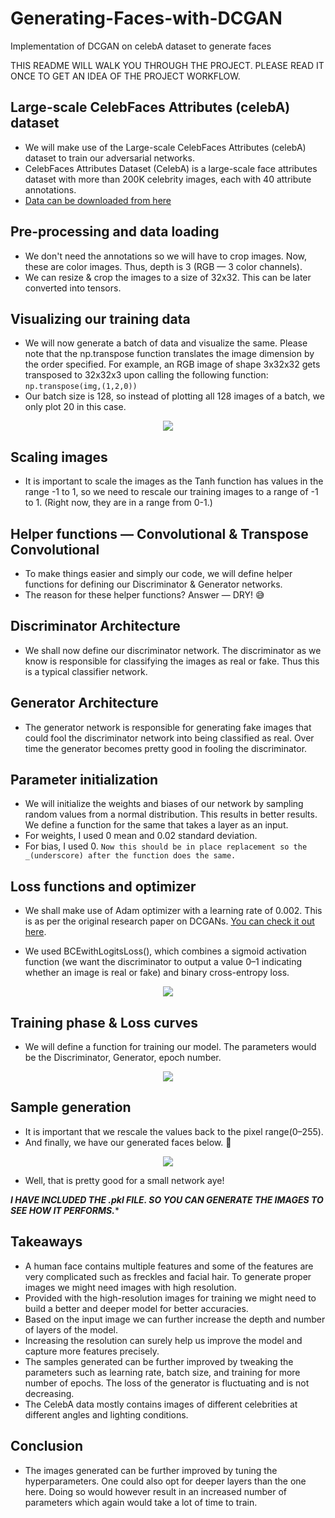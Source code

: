 # Generating-Faces-with-DCGAN
Implementation of DCGAN on celebA dataset to generate faces

THIS README WILL WALK YOU THROUGH THE PROJECT. PLEASE READ IT ONCE TO GET AN IDEA OF THE PROJECT WORKFLOW.

## Large-scale CelebFaces Attributes (celebA) dataset
* We will make use of the Large-scale CelebFaces Attributes (celebA) dataset to train our adversarial networks.
* CelebFaces Attributes Dataset (CelebA) is a large-scale face attributes dataset with more than 200K celebrity images, each with 40 attribute annotations.
* [Data can be downloaded from here](http://mmlab.ie.cuhk.edu.hk/projects/CelebA.html)

## Pre-processing and data loading
* We don't need the annotations so we will have to crop images. Now, these are color images. Thus, depth is 3 (RGB — 3 color channels).
* We can resize & crop the images to a size of 32x32. This can be later converted into tensors.

## Visualizing our training data
* We will now generate a batch of data and visualize the same. Please note that the np.transpose function translates the image dimension by the order specified. For example, an RGB image of shape 3x32x32 gets transposed to 32x32x3 upon calling the following function:
```np.transpose(img,(1,2,0))```
* Our batch size is 128, so instead of plotting all 128 images of a batch, we only plot 20 in this case.

<p align='center'>
  <img src="https://github.com/NvsYashwanth/Generating-Faces-with-DCGAN/blob/master/assets/train%20img.png">
</p>

## Scaling images
* It is important to scale the images as the Tanh function has values in the range -1 to 1, so we need to rescale our training images to a range of -1 to 1. (Right now, they are in a range from 0-1.)

## Helper functions — Convolutional & Transpose Convolutional
* To make things easier and simply our code, we will define helper functions for defining our Discriminator & Generator networks.
* The reason for these helper functions? Answer — DRY! 😅

## Discriminator Architecture
* We shall now define our discriminator network. The discriminator as we know is responsible for classifying the images as real or fake. Thus this is a typical classifier network.

## Generator Architecture
* The generator network is responsible for generating fake images that could fool the discriminator network into being classified as real. Over time the generator becomes pretty good in fooling the discriminator.

## Parameter initialization
* We will initialize the weights and biases of our network by sampling random values from a normal distribution. This results in better results. We define a function for the same that takes a layer as an input.
* For weights, I used 0 mean and 0.02 standard deviation.
* For bias, I used 0.
```Now this should be in place replacement so the _(underscore) after the function does the same.```

## Loss functions and optimizer
* We shall make use of Adam optimizer with a learning rate of 0.002. This is as per the original research paper on DCGANs. [You can check it out here](https://arxiv.org/abs/1511.06434).

* We used BCEwithLogitsLoss(), which combines a sigmoid activation function (we want the discriminator to output a value 0–1 indicating whether an image is real or fake) and binary cross-entropy loss.

<p align='center'>
  <img src="https://github.com/NvsYashwanth/Generating-Faces-with-DCGAN/blob/master/assets/bce.png">
</p>

## Training phase & Loss curves
* We will define a function for training our model. The parameters would be the Discriminator, Generator, epoch number.

<p align='center'>
  <img src="https://github.com/NvsYashwanth/Generating-Faces-with-DCGAN/blob/master/assets/losses.png">
</p>

## Sample generation
* It is important that we rescale the values back to the pixel range(0–255).
* And finally, we have our generated faces below. 👀

<p align='center'>
  <img src="https://github.com/NvsYashwanth/Generating-Faces-with-DCGAN/blob/master/assets/gen%20images.png">
</p>

* Well, that is pretty good for a small network aye!

***I HAVE INCLUDED THE .pkl FILE. SO YOU CAN GENERATE THE IMAGES TO SEE HOW IT PERFORMS.****

## Takeaways
* A human face contains multiple features and some of the features are very complicated such as freckles and facial hair. To generate proper images we might need images with high resolution.
* Provided with the high-resolution images for training we might need to build a better and deeper model for better accuracies.
* Based on the input image we can further increase the depth and number of layers of the model.
* Increasing the resolution can surely help us improve the model and capture more features precisely.
* The samples generated can be further improved by tweaking the parameters such as learning rate, batch size, and training for more number of epochs. The loss of the generator is fluctuating and is not decreasing.
* The CelebA data mostly contains images of different celebrities at different angles and lighting conditions.

## Conclusion
* The images generated can be further improved by tuning the hyperparameters. One could also opt for deeper layers than the one here. Doing so would however result in an increased number of parameters which again would take a lot of time to train. 
